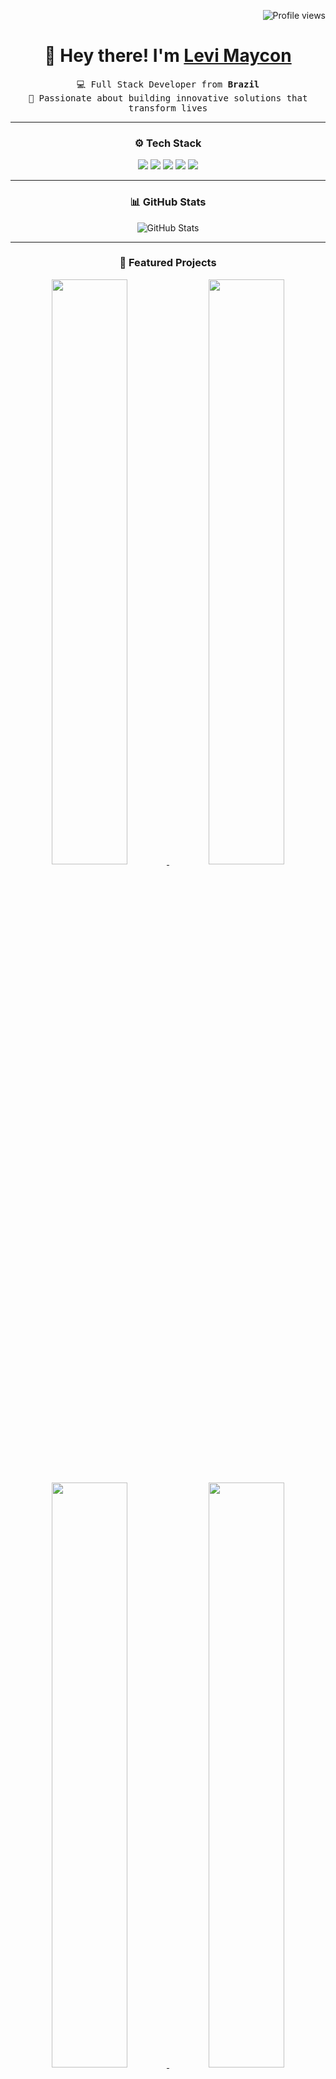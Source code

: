 <!-- Profile Views -->
<p align="right">
  <img src="https://gpvc.arturio.dev/LeviMaycon?v=3" alt="Profile views" />
</p>

<!-- Title -->
<h1 align="center">
  👋 Hey there! I'm <a href="https://github.com/LeviMaycon" target="_blank">Levi Maycon</a>
</h1>

<p align="center">
  <samp>
    💻 Full Stack Developer from <b>Brazil</b> <br>
    🚀 Passionate about building innovative solutions that transform lives
  </samp>
</p>

---

<!-- Tech Stack -->
<h3 align="center">⚙️ Tech Stack</h3>
<p align="center">
  <img src="https://img.shields.io/badge/-TypeScript-3178C6?style=flat-square&logo=typescript&logoColor=white" />
  <img src="https://img.shields.io/badge/-React-02cdf1?style=flat-square&logo=react&logoColor=white" />
  <img src="https://img.shields.io/badge/-Angular-DD0031?style=flat-square&logo=angular&logoColor=white" />
  <img src="https://img.shields.io/badge/-TailwindCSS-38B2AC?style=flat-square&logo=tailwindcss&logoColor=white" />
  <img src="https://img.shields.io/badge/-Node.js-339933?style=flat-square&logo=node.js&logoColor=white" />
</p>

---

<!-- GitHub Stats -->
<h3 align="center">📊 GitHub Stats</h3>
<p align="center">
  <img src="https://github-readme-stats.vercel.app/api?username=LeviMaycon&show_icons=true&theme=radical" alt="GitHub Stats" />
</p>

---

<!-- Featured Projects -->
<h3 align="center">🌟 Featured Projects</h3>
<p align="center">
  <a href="https://github.com/LeviMaycon/living-memories">
    <img width="49%" src="https://github-readme-stats.vercel.app/api/pin/?username=LeviMaycon&repo=living-memories&border_color=02D892&bg_color=0D1117&title_color=C9D1D9&text_color=8B949E&icon_color=02D892" />
  </a>
  <a href="https://github.com/LeviMaycon/portfolio">
    <img width="49%" src="https://github-readme-stats.vercel.app/api/pin/?username=LeviMaycon&repo=portfolio&border_color=02D892&bg_color=0D1117&title_color=C9D1D9&text_color=8B949E&icon_color=02D892" />
  </a>
</p>
<p align="center">
  <a href="https://github.com/LeviMaycon/routerxploit">
    <img width="49%" src="https://github-readme-stats.vercel.app/api/pin/?username=LeviMaycon&repo=routerxploit&border_color=02D892&bg_color=0D1117&title_color=C9D1D9&text_color=8B949E&icon_color=02D892" />
  </a>
  <a href="https://github.com/LeviMaycon/the-walking-dead">
    <img width="49%" src="https://github-readme-stats.vercel.app/api/pin/?username=LeviMaycon&repo=the-walking-dead&border_color=02D892&bg_color=0D1117&title_color=C9D1D9&text_color=8B949E&icon_color=02D892" />
  </a>
</p>

---

<!-- Contact -->
<h3 align="center">📫 Let's Connect!</h3>
<p align="center">
  <a href="mailto:levioficial361@gmail.com" target="_blank">
    <img alt="Email" src="https://img.shields.io/badge/-Email-EA4335?style=flat-square&logo=gmail&logoColor=white" />
  </a>
  <a href="https://www.linkedin.com/in/levimaycon/" target="_blank">
    <img alt="LinkedIn" src="https://img.shields.io/badge/-LinkedIn-0A66C2?style=flat-square&logo=linkedin&logoColor=white" />
  </a>
  <a href="https://github.com/LeviMaycon" target="_blank">
    <img alt="GitHub" src="https://img.shields.io/badge/-GitHub-181717?style=flat-square&logo=github&logoColor=white" />
  </a>
</p>

---

<!-- Footer Quote -->
<p align="center">
  <samp>
    ════ ⋆★⋆ ════ <br>
    "Code is poetry. Let's write something beautiful 👨‍💻"
  </samp>
</p>
